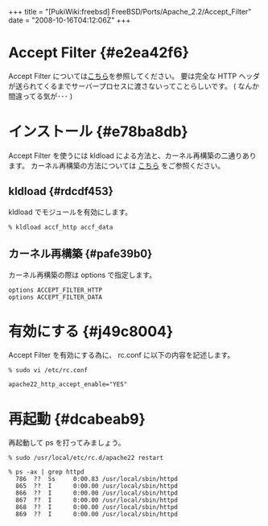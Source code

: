 +++
title = "[PukiWiki:freebsd] FreeBSD/Ports/Apache_2.2/Accept_Filter"
date = "2008-10-16T04:12:06Z"
+++


# Accept Filter  {#e2ea42f6}
Accept Filter については[こちら](http://httpd.apache.org/docs/2.2/ja/mod/core.html#acceptfilter "こちら")を参照してください。
要は完全な HTTP ヘッダが送られてくるまでサーバープロセスに渡さないってことらしいです。 ( なんか間違ってる気が･･･ )

# インストール  {#e78ba8db}
Accept Filter を使うには kldload による方法と、カーネル再構築の二通りあります。
カーネル再構築の方法については [こちら](/archive/freebsd/FreeBSD/Base/Kernel/ "こちら") をご参照ください。

## kldload  {#rdcdf453}
kldload でモジュールを有効にします。


```
% kldload accf_http accf_data

```

## カーネル再構築  {#pafe39b0}
カーネル再構築の際は options で指定します。


```
options ACCEPT_FILTER_HTTP
options ACCEPT_FILTER_DATA

```

# 有効にする  {#j49c8004}
Accept Filter を有効にする為に、 rc.conf に以下の内容を記述します。


```
% sudo vi /etc/rc.conf

apache22_http_accept_enable="YES"

```

# 再起動  {#dcabeab9}
再起動して ps を打ってみましょう。


```
% sudo /usr/local/etc/rc.d/apache22 restart

% ps -ax | grep httpd
  786  ??  Ss     0:00.83 /usr/local/sbin/httpd
  865  ??  I      0:00.00 /usr/local/sbin/httpd
  866  ??  I      0:00.00 /usr/local/sbin/httpd
  867  ??  I      0:00.00 /usr/local/sbin/httpd
  868  ??  I      0:00.00 /usr/local/sbin/httpd
  869  ??  I      0:00.00 /usr/local/sbin/httpd
```

